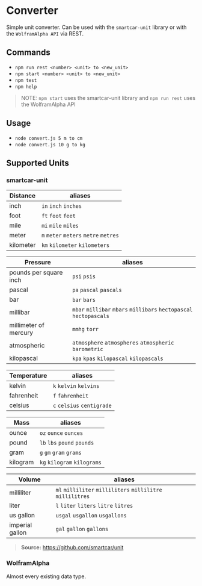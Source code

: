 # Converter

Simple unit converter. Can be used with the `smartcar-unit` library or with the `WolframAlpha API` via REST.

## Commands

- `npm run rest <number> <unit> to <new_unit>`
- `npm start <number> <unit> to <new_unit>`
- `npm test`
- `npm help`

> NOTE: `npm start` uses the smartcar-unit library and `npm run rest` uses the WolframAlpha API


## Usage

- `node convert.js 5 m to cm`
- `node convert.js 10 g to kg`


## Supported Units

### smartcar-unit

| Distance | aliases |
|----------|---------|
| inch | `in` `inch` `inches`|
| foot | `ft` `foot` `feet` |
| mile | `mi` `mile` `miles` |
| meter | `m` `meter` `meters` `metre` `metres` |
| kilometer | `km` `kilometer` `kilometers` |

| Pressure | aliases |
|----------|---------|
| pounds per square inch| `psi` `psis` |
| pascal | `pa` `pascal` `pascals` |
| bar | `bar` `bars` |
| millibar | `mbar` `millibar` `mbars` `millibars` `hectopascal` `hectopascals` |
| millimeter of mercury | `mmhg` `torr` |
| atmospheric | `atmosphere` `atmospheres` `atmospheric` `barometric` |
| kilopascal | `kpa` `kpas` `kilopascal` `kilopascals` |

| Temperature | aliases |
| ----------- | ------- |
| kelvin | `k` `kelvin` `kelvins` |
| fahrenheit | `f` `fahrenheit` |
| celsius | `c` `celsius` `centigrade` |

| Mass | aliases |
| ---- | ------- |
| ounce | `oz` `ounce` `ounces` |
| pound | `lb` `lbs` `pound` `pounds` |
| gram | `g` `gm` `gram` `grams` |
| kilogram | `kg` `kilogram` `kilograms` |

| Volume | aliases |
| ------ | ------- |
| milliliter  | `ml` `milliliter` `milliliters` `millilitre` `millilitres`|
| liter  | `l` `liter` `liters` `litre` `litres`|
| us gallon | `usgal` `usgallon` `usgallons` |
| imperial gallon | `gal` `gallon` `gallons` |

> **Source:** <a href="https://github.com/smartcar/unit" style="text-decoration:none; color: black;">https://github.com/smartcar/unit</a>


### WolframAlpha

Almost every existing data type. 